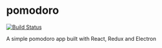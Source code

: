# pomodoro

[![Build Status](https://travis-ci.org/grvcoelho/pomodoro.svg?branch=master)](https://travis-ci.org/grvcoelho/pomodoro)

A simple pomodoro app built with React, Redux and Electron
